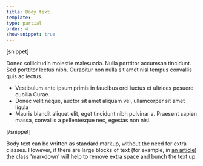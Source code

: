 ```yaml
---
title: Body text
template:
type: partial
order: 4
show-snippet: true
---
```

[snippet]
<!-- Text with extra space removed -->
<div class="markdown">
    <p>Donec sollicitudin molestie malesuada. Nulla porttitor accumsan tincidunt. Sed porttitor lectus nibh. Curabitur non nulla sit amet nisl tempus convallis quis ac lectus.</p>
    <ul>
        <li>Vestibulum ante ipsum primis in faucibus orci luctus et ultrices posuere cubilia Curae.</li>
        <li>Donec velit neque, auctor sit amet aliquam vel, ullamcorper sit amet ligula</li>
        <li>Mauris blandit aliquet elit, eget tincidunt nibh pulvinar a. Praesent sapien massa, convallis a pellentesque
            nec, egestas non nisi.</li>
    </ul>
</div>
[/snippet]

Body text can be written as standard markup, without the need for extra classes. However, if there are large blocks of text (for example, in <a href="https://www.ons.gov.uk/economy/nationalaccounts/uksectoraccounts/articles/quarterlysectoraccounts/latest">an article</a>) the class 'markdown' will help to remove extra space and bunch the text up.